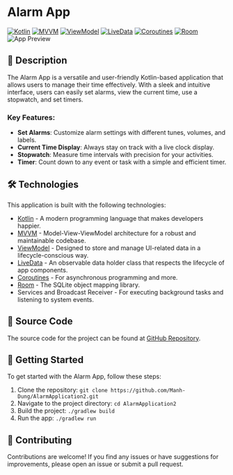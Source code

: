 # Alarm App
[![Kotlin](https://img.shields.io/badge/Kotlin-7F52FF?style=for-the-badge&logo=kotlin&logoColor=white)](https://kotlinlang.org/)
[![MVVM](https://img.shields.io/badge/MVVM-007ACC?style=for-the-badge&logo=mvvm&logoColor=white)](https://developer.android.com/jetpack/guide)
[![ViewModel](https://img.shields.io/badge/ViewModel-FFCA28?style=for-the-badge&logo=android&logoColor=black)](https://developer.android.com/topic/libraries/architecture/viewmodel)
[![LiveData](https://img.shields.io/badge/LiveData-34A853?style=for-the-badge&logo=android&logoColor=white)](https://developer.android.com/topic/libraries/architecture/livedata)
[![Coroutines](https://img.shields.io/badge/Coroutines-4285F4?style=for-the-badge&logo=kotlin&logoColor=white)](https://kotlinlang.org/docs/coroutines-overview.html)
[![Room](https://img.shields.io/badge/Room-FFCA28?style=for-the-badge&logo=android&logoColor=black)](https://developer.android.com/training/data-storage/room)
![App Preview](https://via.placeholder.com/468x300?text=App+Preview+Image)

## 📖 Description
The Alarm App is a versatile and user-friendly Kotlin-based application that allows users to manage their time effectively. With a sleek and intuitive interface, users can easily set alarms, view the current time, use a stopwatch, and set timers.

### Key Features:
- **Set Alarms**: Customize alarm settings with different tunes, volumes, and labels.
- **Current Time Display**: Always stay on track with a live clock display.
- **Stopwatch**: Measure time intervals with precision for your activities.
- **Timer**: Count down to any event or task with a simple and efficient timer.

## 🛠️ Technologies
This application is built with the following technologies:
- [Kotlin](https://kotlinlang.org/) - A modern programming language that makes developers happier.
- [MVVM](https://developer.android.com/jetpack/guide) - Model-View-ViewModel architecture for a robust and maintainable codebase.
- [ViewModel](https://developer.android.com/topic/libraries/architecture/viewmodel) - Designed to store and manage UI-related data in a lifecycle-conscious way.
- [LiveData](https://developer.android.com/topic/libraries/architecture/livedata) - An observable data holder class that respects the lifecycle of app components.
- [Coroutines](https://kotlinlang.org/docs/coroutines-overview.html) - For asynchronous programming and more.
- [Room](https://developer.android.com/training/data-storage/room) - The SQLite object mapping library.
- Services and Broadcast Receiver - For executing background tasks and listening to system events.

## 📁 Source Code
The source code for the project can be found at [GitHub Repository](https://github.com/Manh-Dung/AlarmApplication2.git).

## 🚀 Getting Started
To get started with the Alarm App, follow these steps:
1. Clone the repository: `git clone https://github.com/Manh-Dung/AlarmApplication2.git`
2. Navigate to the project directory: `cd AlarmApplication2`
3. Build the project: `./gradlew build`
4. Run the app: `./gradlew run`

## 📝 Contributing
Contributions are welcome! If you find any issues or have suggestions for improvements, please open an issue or submit a pull request.
